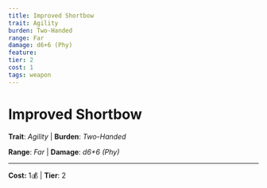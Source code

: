 ```yaml
---
title: Improved Shortbow
trait: Agility
burden: Two-Handed
range: Far
damage: d6+6 (Phy)
feature: 
tier: 2
cost: 1
tags: weapon
---
```

# Improved Shortbow

**Trait**: _Agility_ | **Burden**: _Two-Handed_

**Range**: _Far_ | **Damage**: _d6+6 (Phy)_

___
**Cost:** 1💰 | **Tier**: 2
